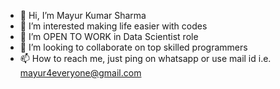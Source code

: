 - 👋 Hi, I’m Mayur Kumar Sharma
- 👀 I’m interested making life easier with codes
- 🌱 I’m OPEN TO WORK in Data Scientist role
- 💞️ I’m looking to collaborate on top skilled programmers
- 📫 How to reach me, just ping on whatsapp or use mail id i.e. mayur4everyone@gmail.com

<!---
shymayur/shymayur is a ✨ special ✨ repository because its `README.md` (this file) appears on your GitHub profile.
You can click the Preview link to take a look at your changes.
--->
